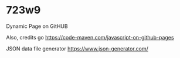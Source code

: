 # 723w9
Dynamic Page on GitHUB


Also, credits go https://code-maven.com/javascript-on-github-pages

JSON data file generator
https://www.json-generator.com/ 
